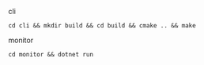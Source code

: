 cli

```
cd cli && mkdir build && cd build && cmake .. && make
```

monitor

```
cd monitor && dotnet run
```